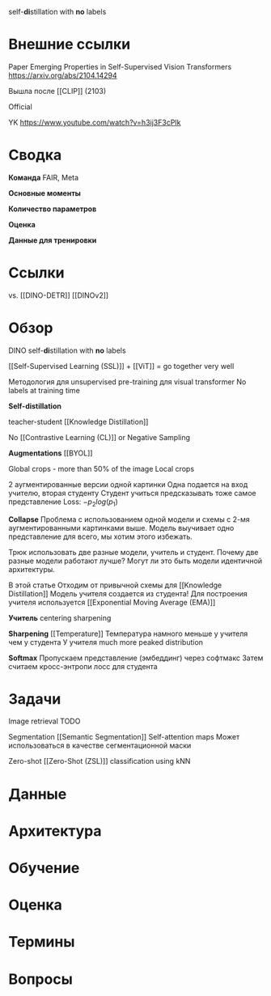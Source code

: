 
self-**di**stillation with **no** labels

# Внешние ссылки

Paper
Emerging Properties in Self-Supervised Vision Transformers
https://arxiv.org/abs/2104.14294

Вышла после [[CLIP]] (2103)

Official

YK
https://www.youtube.com/watch?v=h3ij3F3cPIk


# Сводка

**Команда**
FAIR, Meta

**Основные моменты**

**Количество параметров**

**Оценка**

**Данные для тренировки**


# Ссылки

vs. [[DINO-DETR]]
[[DINOv2]]


# Обзор

DINO
self-**di**stillation with **no** labels

[[Self-Supervised Learning (SSL)]] + [[ViT]] = go together very well

Методология для unsupervised pre-training для visual transformer
No labels at training time

**Self-distillation**

teacher-student
[[Knowledge Distillation]]

No [[Contrastive Learning (CL)]] or Negative Sampling

**Augmentations**
[[BYOL]]

Global crops - more than 50% of the image
Local crops

2 аугментированные версии одной картинки
Одна подается на вход учителю, вторая студенту
Студент учиться предсказывать тоже самое представление
Loss: $-p_2 log (p_1)$

**Collapse**
Проблема с использованием одной модели и схемы с 2-мя аугментированными картинками выше.
Модель выучивает одно представление для всего, мы хотим этого избежать.

Трюк использовать две разные модели, учитель и студент. Почему две разные модели работают лучше? Могут ли это быть модели идентичной архитектуры.

В этой статье
Отходим от привычной схемы для [[Knowledge Distillation]]
Модель учителя создается из студента!
Для построения учителя используется [[Exponential Moving Average (EMA)]]

**Учитель**
centering
sharpening

**Sharpening**
[[Temperature]]
Температура намного меньше у учителя чем у студента
У учителя much more peaked distribution

**Softmax**
Пропускаем представление (эмбеддинг) через софтмакс
Затем считаем кросс-энтропи лосс для студента



# Задачи

Image retrieval
TODO

Segmentation
[[Semantic Segmentation]]
Self-attention maps
Может использоваться в качестве сегментационной маски

Zero-shot
[[Zero-Shot (ZSL)]] classification using kNN



# Данные


# Архитектура


# Обучение


# Оценка


# Термины


# Вопросы

